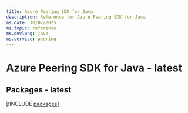 ```yaml
---
title: Azure Peering SDK for Java
description: Reference for Azure Peering SDK for Java
ms.date: 10/07/2025
ms.topic: reference
ms.devlang: java
ms.service: peering
---
```

# Azure Peering SDK for Java - latest
## Packages - latest
[!INCLUDE [packages](peering-index.md)]